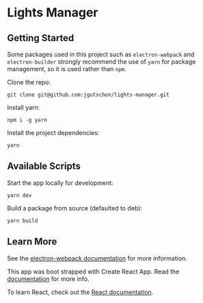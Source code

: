 # Lights Manager

## Getting Started

Some packages used in this project such as `electron-webpack` and `electron-builder` strongly recommend the use of `yarn` for package management, so it is used rather than `npm`.

Clone the repo:

`git clone git@github.com:jgutschon/lights-manager.git`

Install yarn:

`npm i -g yarn`

Install the project dependencies:

`yarn`

## Available Scripts

Start the app locally for development:

`yarn dev`

Build a package from source (defaulted to deb):

`yarn build`

## Learn More

See the [electron-webpack documentation](https://webpack.electron.build/) for more information.

This app was boot strapped with Create React App. Read the [documentation](https://facebook.github.io/create-react-app/docs/getting-started) for more info.

To learn React, check out the [React documentation](https://reactjs.org/).
